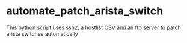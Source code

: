 # automate_patch_arista_switch
This python script uses ssh2, a hostlist CSV and an ftp server to patch arista switches automatically
